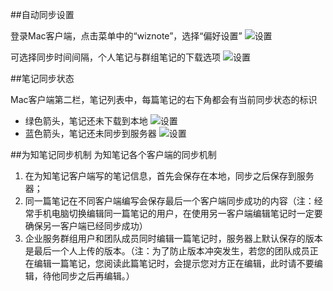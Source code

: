 ##自动同步设置

登录Mac客户端，点击菜单中的“wiznote”，选择“偏好设置”
![设置](sync-menu.png)


可选择同步时间间隔，个人笔记与群组笔记的下载选项
![设置](sync-setting.png)


##笔记同步状态

Mac客户端第二栏，笔记列表中，每篇笔记的右下角都会有当前同步状态的标识

 * 绿色箭头，笔记还未下载到本地
![设置](sync-green.png)
 * 蓝色箭头，笔记还未同步到服务器
![设置](sync-blue.png)


##为知笔记同步机制
为知笔记各个客户端的同步机制
1. 在为知笔记客户端写的笔记信息，首先会保存在本地，同步之后保存到服务器；
2. 同一篇笔记在不同客户端编写会保存最后一个客户端同步成功的内容（注：经常手机电脑切换编辑同一篇笔记的用户，在使用另一客户端编辑笔记时一定要确保另一客户端已经同步成功）
3. 企业服务群组用户和团队成员同时编辑一篇笔记时，服务器上默认保存的版本是最后一个人上传的版本。（注：为了防止版本冲突发生，若您的团队成员正在编辑一篇笔记，您阅读此篇笔记时，会提示您对方正在编辑，此时请不要编辑，待他同步之后再编辑。）



